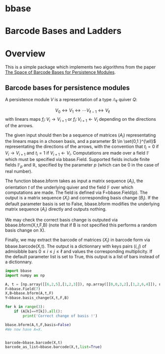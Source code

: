 # bbase

# Barcode Bases and Ladders

# Overview

This is a simple package which implements two algorithms from the paper [The Space of Barcode Bases for Persistence Modules](https://link.springer.com/article/10.1007/s41468-022-00094-6).

## Barcode bases for persistence modules

A persistence module $V$ is a representation of a type $\mathbb{A}_\ell$ quiver $Q$:

$$V_0 \longleftrightarrow V_1 \longleftrightarrow \cdots V_{\ell-1} \longleftrightarrow V_{\ell} $$ with linears maps $f_{i} \colon V_i \rightarrow V_{i+1}$ or $f_{i} \colon V_{i+1} \leftarrow V_{i}$ depending on the directions of the arrows.

The given input should then be a sequence of matrices $(A_i)$ representating the linears maps in a chosen basis, and a parameter $t \in \set{0,1 }^{\ell}$ representating the directions of the arrows, with the convention that $t_i=0$ if $V_i \rightarrow V_{i+1}$ and $t_i=1$ if $V_{i+1} \leftarrow V_i$. Computations are made over a field $\mathbb{F}$ which must be specified via bbase.Field. Supported fields include finite fields $\mathbb{F}_p$ and $\mathbb{R}$, specified by the parameter $p$ (which can be 0 in the case of real number).

The function bbase.bform takes as input a matrix sequence $(A_i)$, the orientation $t$ of the underlying quiver and the field $\mathbb{F}$ over which computations are made. The field is defined via F=bbase.Field(p). The output is a matrix sequence $(X_i)$ and corresponding basis change $(B_i)$. If the default parameter basis is set to False, bbase.bform modifies the underlying matrix sequence $(A_i)$ directly and outputs nothing.

We may check the correct basis change is outputed via bbase.bform(X,t,F,B) (note that if B is not specified this performs a random basis change on X).

Finally, we may extract the barcode of matrices $(X_i)$ in barcode form via bbase.barcode(X,t). The output is a dictionnary with keys pairs $(i,j)$ of admisibble bars $0 \leq i \leq j \leq \ell$ and values the corresponding multiplicity. If the default parameter list is set to True, this output is a list of bars instead of a dictionnary.

```python
import bbase
import numpy as np

A, t = [np.array([[6,2,5],[1,2,3]]), np.array([[0,0,3,2],[1,2,6,4]]), np.array([[1,5,3,6],[1,2,0,4]])], [0,1,0]
F=bbase.Field(7)
X,B=bbase.bform(A,t,F)
Y=bbase.basis_change(X,t,F,B)

for k in range(3):
    if (A[k]==Y[k]).all():
        print('Correct change of basis !')

bbase.bform(A,t,F,basis=False)
#We now have A=X.


barcode=bbase.barcode(X,t)
barcode_as_list=bbase.barcode(X,t,list=True)
```

